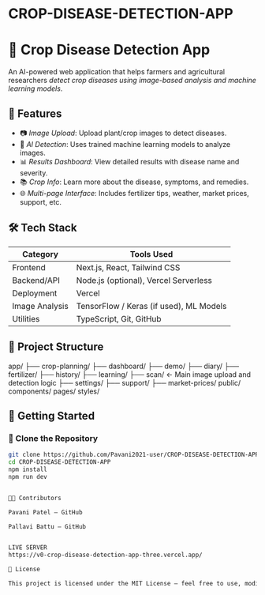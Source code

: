 # CROP-DISEASE-DETECTION-APP
# 🌾 Crop Disease Detection App

An AI-powered web application that helps farmers and agricultural researchers *detect crop diseases using image-based analysis and machine learning models*.


## 🧠 Features

- 📷 *Image Upload*: Upload plant/crop images to detect diseases.
- 🧪 *AI Detection*: Uses trained machine learning models to analyze images.
- 📊 *Results Dashboard*: View detailed results with disease name and severity.
- 📚 *Crop Info*: Learn more about the disease, symptoms, and remedies.
- 🌐 *Multi-page Interface*: Includes fertilizer tips, weather, market prices, support, etc.


## 🛠 Tech Stack

| Category         | Tools Used                        |
|------------------|-----------------------------------|
| Frontend         | Next.js, React, Tailwind CSS      |
| Backend/API      | Node.js (optional), Vercel Serverless |
| Deployment       | Vercel                            |
| Image Analysis   | TensorFlow / Keras (if used), ML Models |
| Utilities        | TypeScript, Git, GitHub           |

## 📁 Project Structure

app/ ├── crop-planning/ ├── dashboard/ ├── demo/ ├── diary/ ├── fertilizer/ ├── history/ ├── learning/ ├── scan/               ← Main image upload and detection logic ├── settings/ ├── support/ ├── market-prices/ public/ components/ pages/ styles/


## 🚀 Getting Started

### 🔧 Clone the Repository

```bash
git clone https://github.com/Pavani2021-user/CROP-DISEASE-DETECTION-APP.git
cd CROP-DISEASE-DETECTION-APP
npm install
npm run dev


👩‍💻 Contributors

Pavani Patel – GitHub

Pallavi Battu – GitHub


LIVE SERVER
https://v0-crop-disease-detection-app-three.vercel.app/

📜 License

This project is licensed under the MIT License – feel free to use, modify, and share!
